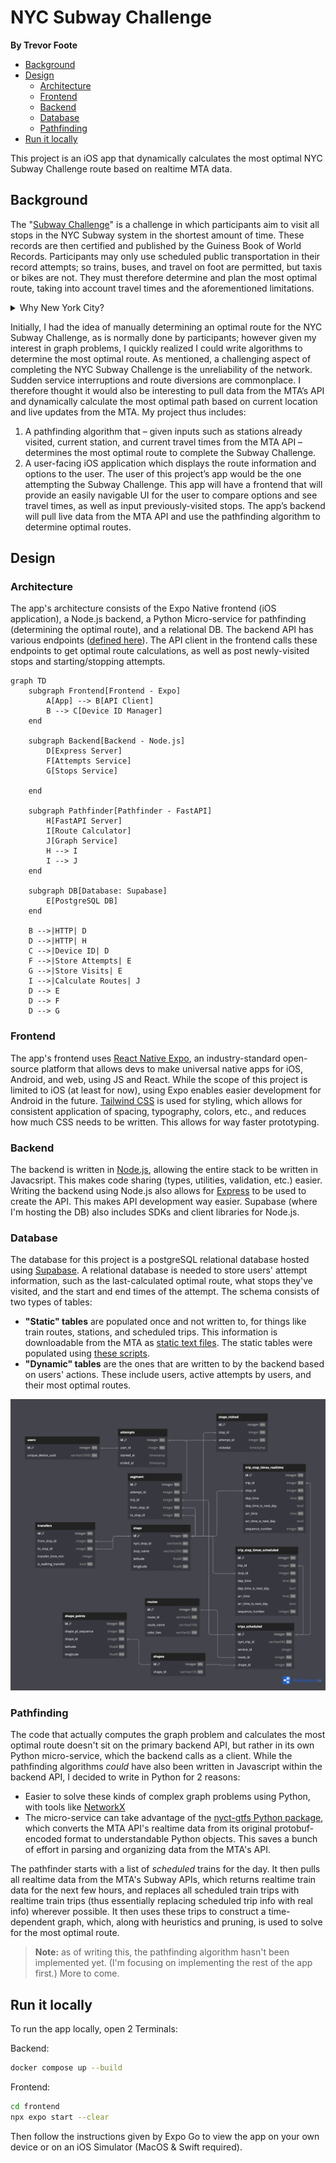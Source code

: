 # NYC Subway Challenge
 
**By Trevor Foote**

<!-- TOC -->

- [Background](#background)
- [Design](#design)
  - [Architecture](#architecture)
  - [Frontend](#frontend)
  - [Backend](#backend)
  - [Database](#database)
  - [Pathfinding](#pathfinding)
- [Run it locally](#run-it-locally)

<!-- /TOC -->

This project is an iOS app that dynamically calculates the most optimal NYC Subway Challenge route based on realtime MTA data.

## Background

The "[Subway Challenge](https://en.wikipedia.org/wiki/Subway_Challenge)" is a challenge in which participants aim to visit all stops in the NYC Subway system in the shortest amount of time. These records are then certified and published by the Guiness Book of World Records. Participants may only use scheduled public transportation in their record attempts; so trains, buses, and travel on foot are permitted, but taxis or bikes are not. They must therefore determine and plan the most optimal route, taking into account travel times and the aforementioned limitations.

<details> 

  <summary>Why New York City?</summary>

  New York City boasts the metro system with the most stations in the World, and a pre-pandemic ridership of 5.5 million per day (a majority of the city's population). The Subway Challenge – although originating in New York – has been attempted in cities around the World including [London](https://en.wikipedia.org/wiki/Tube_Challenge), Paris, Berlin, and Delhi. New York City's subway challenge, however, remains especially interesting and challenging. These reasons are threefold:

  1. The large number of interchange stations in the network:
   
   To better illustrate my point about the complexity in planning a NYC Subway Challenge route, take <a href="https://cdn.ttc.ca/-/media/Project/TTC/DevProto/Images/Home/Routes-and-Schedules/Landing-page-pdfs/TTC_SubwayStreetcarMap_2021-11.pdf?rev=909317034177450b8b09ba5b247e24bf" target="_blank" rel="noopener noreferrer">the subway system of my current hometown Toronto</a> as an example, and suppose we're trying to determine a route to complete Toronto's Subway Challenge. For starters, it obviously wouldn't make much sense to start in the middle of a line, since we'd have to backtrack and thus we'd be redundantly traversing the same portion of track twice. So we know we have to start and end at either terminal or interchange stations. With this constraint in mind, you may begin to notice there really aren't that many permutations of routes to consider, and all the routes and their respective travel times could probably be manually calculated by hand in a couple hours. 

   Now consider <a href="https://www.mta.info/map/5256" target="_blank" rel="noopener noreferrer">the New York City Subway</a>. As you can see in the system map, there are way more interchange stations than the 5 that exist in Toronto. Adding more transfer opportunities to a network increases the number of possible routes factorially. You'll probably notice very quickly that it is impossible to determine every possible route plan (even assuming the aforementioned constraint). Attempters of the NYC Subway Challenge must therefore rely on assumptions and heuristics to prune out routes – for example perhaps starting and ending at more remote terminus stations on the network. 

  2. The network's uniquely extensive local-express dichotomy:


  Another factor adding to the number of possible routes is the local-express dichotomy that exists in a large portion of the NYC Subway system (particularly in Manhattan). While other subway systems around the World often have express tracks on portions of some lines, the New York City Subway is unique in how widespread this service pattern is. Express trains run on their own tracks and bypass certain "local" stations. While this isn't helpful for visiting local stations (since the rules define a "visit" to a station as the train stopping at that station to serve passengers), it can be helpful when backtracking on a particular line is needed, as we can bypass stops we've already visited. Essentially, every express station on a line with express service is also effectively an interchange station – even if it doesn't intersect with other lines – thus further ballooning the number of possible routes.

  3. The frequent and sometimes sudden service changes that take place:
  
  The New York City Subway system is notoriously unreliable. In addition to delays, trains are often diverted onto other lines or skip stations. The network's unique interlined design – where lines often merge with each other instead of simply intersecting – allows the MTA to divert trains onto other lines. For example, if there is an emergency at the *A/C/E train Fulton St station*, the MTA can divert A/C trains onto the F line between *W 4 St Wash Sq* and *Jay St MetroTech* stations.

</details> 

Initially, I had the idea of manually determining an optimal route for the NYC Subway Challenge, as is normally done by participants; however given my interest in graph problems, I quickly realized I could write algorithms to determine the most optimal route. As mentioned, a challenging aspect of completing the NYC Subway Challenge is the unreliability of the network. Sudden service interruptions and route diversions are commonplace. I therefore thought it would also be interesting to pull data from the MTA’s API and dynamically calculate the most optimal path based on current location and live updates from the MTA. My project thus includes:

  1. A pathfinding algorithm that – given inputs such as stations already visited, current station, and current travel times from the MTA API – determines the most optimal route to complete the Subway Challenge. 
  2. A user-facing iOS application which displays the route information and options to the user. The user of this project’s app would be the one attempting the Subway Challenge. This app will have a frontend that will provide an easily navigable UI for the user to compare options and see travel times, as well as input previously-visited stops. The app’s backend will pull live data from the MTA API and use the pathfinding algorithm to determine optimal routes. 
  


## Design

### Architecture

The app's architecture consists of the Expo Native frontend (iOS application), a Node.js backend, a Python Micro-service for pathfinding (determining the optimal route), and a relational DB. The backend API has various endpoints ([defined here](backend/openapi.yaml)). The API client in the frontend calls these endpoints to get optimal route calculations, as well as post newly-visited stops and starting/stopping attempts.

```mermaid
graph TD
    subgraph Frontend[Frontend - Expo]
        A[App] --> B[API Client]
        B --> C[Device ID Manager]
    end

    subgraph Backend[Backend - Node.js]
        D[Express Server]
        F[Attempts Service]
        G[Stops Service]
        
    end

    subgraph Pathfinder[Pathfinder - FastAPI]
        H[FastAPI Server]
        I[Route Calculator]
        J[Graph Service]
        H --> I
        I --> J
    end

    subgraph DB[Database: Supabase]
        E[PostgreSQL DB]
    end

    B -->|HTTP| D
    D -->|HTTP| H
    C -->|Device ID| D
    F -->|Store Attempts| E
    G -->|Store Visits| E
    I -->|Calculate Routes| J
    D --> E
    D --> F
    D --> G
```

### Frontend

The app's frontend uses [React Native Expo](https://expo.dev/), an industry-standard open-source platform that allows devs to make universal native apps for iOS, Android, and web, using JS and React. While the scope of this project is limited to iOS (at least for now), using Expo enables easier development for Android in the future. [Tailwind CSS](https://tailwindcss.com/) is used for styling, which allows for consistent application of spacing, typography, colors, etc., and reduces how much CSS needs to be written. This allows for way faster prototyping.

### Backend

The backend is written in [Node.js](https://nodejs.org/en), allowing the entire stack to be written in Javacsript. This makes code sharing (types, utilities, validation, etc.) easier. Writing the backend using Node.js also allows for [Express](https://expressjs.com/) to be used to create the API. This makes API development way easier. Supabase (where I'm hosting the DB) also includes SDKs and client libraries for Node.js. 

### Database

The database for this project is a postgreSQL relational database hosted using [Supabase](https://supabase.com/). A relational database is needed to store users' attempt information, such as the last-calculated optimal route, what stops they've visited, and the start and end times of the attempt. The schema consists of two types of tables: 

- **"Static" tables** are populated once and not written to, for things like train routes, stations, and scheduled trips. This information is downloadable from the MTA as [static text files](static/mta-static/). The static tables were populated using [these scripts](static/scripts/). 
- **"Dynamic" tables** are the ones that are written to by the backend based on users' actions. These include users, active attempts by users, and their most optimal routes.

![Database ER Diagram](readme/erd.png)

### Pathfinding

The code that actually computes the graph problem and calculates the most optimal route doesn't sit on the primary backend API, but rather in its own Python micro-service, which the backend calls as a client. While the pathfinding algorithms *could* have also been written in Javascript within the backend API, I decided to write in Python for 2 reasons:

- Easier to solve these kinds of complex graph problems using Python, with tools like [NetworkX](https://networkx.org/)
- The micro-service can take advantage of the [nyct-gtfs Python package](https://github.com/Andrew-Dickinson/nyct-gtfs), which converts the MTA API's realtime data from its original protobuf-encoded format to understandable Python objects. This saves a bunch of effort in parsing and organizing data from the MTA's API.

The pathfinder starts with a list of *scheduled* trains for the day. It then pulls all realtime data from the MTA's Subway APIs, which returns realtime train data for the next few hours, and replaces all scheduled train trips with realtime train trips (thus essentially replacing scheduled trip info with real info) wherever possible. It then uses these trips to construct a  time-dependent graph, which, along with heuristics and pruning, is used to solve for the most optimal route.

> **Note:** as of writing this, the pathfinding algorithm hasn't been implemented yet. (I'm focusing on implementing the rest of the app first.) More to come.


## Run it locally

To run the app locally, open 2 Terminals:

Backend:
```bash
docker compose up --build
```

Frontend:
```bash
cd frontend
npx expo start --clear
```
Then follow the instructions given by Expo Go to view the app on your own device or on an iOS Simulator (MacOS & Swift required).
